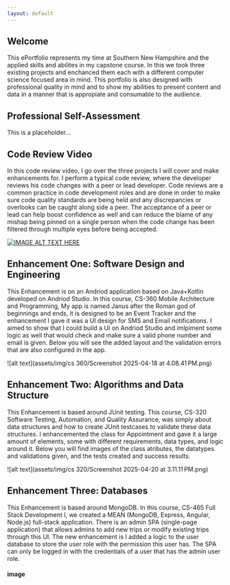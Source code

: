 ```yaml
---
layout: default
---
```


## Welcome

This ePortfolio represents my time at Southern New Hampshire and the applied skills and abilites in my capstone course. In this we took three existing projects and enchanced them each with a different computer science focused area in mind. This portfolio is also designed with professional quality in mind and to show my abilities to present content and data in a manner that is appropiate and consumable to the audience.                                                     

## Professional Self-Assessment

This is a placeholder...

## Code Review Video

In this code review video, I go over the three projects I will cover and make enhancements for. I perform a typical code review, where the developer reviews his code changes with a peer or lead developer. Code reviews are a common practice in code development roles and are done in order to make sure code quality standards are being held and any discrepancies or overlooks can be caught along side a peer. The acceptance of a peer or lead can help boost confidence as well and can reduce the blame of any mishap being pinned on a single person when the code change has been filtered through multiple eyes before being accepted.

[![IMAGE ALT TEXT HERE](https://img.youtube.com/vi/tRtmJMMTyjE/0.jpg)](https://www.youtube.com/watch?v=tRtmJMMTyjE)


## Enhancement One: Software Design and Engineering

This Enhancement is on an Andriod application based on Java+Kotlin developed on Andriod Studio. In this course, CS-360 Mobile Architecture and Programming, My app is named Janus after the Roman god of beginnings and ends, it is designed to be an Event Tracker and the enhancement I gave it was a UI design for SMS and Email notifications. I aimed to show that I could build a UI on Andriod Studio and imlpiment some logic as well that would check and make sure a valid phone number and email is given. Below you will see the added layout and the validation errors that are also configured in the app. 

![alt text](assets/img/cs 360/Screenshot 2025-04-18 at 4.08.41 PM.png)

## Enhancement Two: Algorithms and Data Structure

This Enhancement is based around JUnit testing. This course, CS-320 Software Testing, Automation, and Quality Assurance, was simply about data structures and how to create JUnit testcases to validate these data structures. I enhancemented the class for Appointment and gave it a large amount of elements, some with different requirements, data types, and logic around it. Below you will find images of the class atributes, the datatypes and validations given, and the tests created and success results.

![alt text](assets/img/cs 320/Screenshot 2025-04-20 at 3.11.11 PM.png)

## Enhancement Three: Databases

This Enhancement is based around MongoDB. In this course, CS-465 Full Stack Development I, we created a MEAN (MongoDB, Express, Angular, Node.js) full-stack application. There is an admin SPA (single-page application) that allows admins to add new trips or modify existing trips through this UI. The new enhancement is I added a logic to the user database to store the user role with the permission this user has. The SPA can only be logged in with the credentials of a user that has the admin user role. 

#### image


